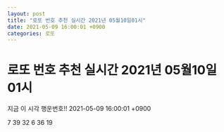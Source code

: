 ```yaml
---
layout: post
title: "로또 번호 추천 실시간 2021년 05월10일01시"
date: 2021-05-09 16:00:01 +0900
categories: 로또
---
```


# 로또 번호 추천 실시간 2021년 05월10일01시

지금 이 시각 행운번호!! 2021-05-09 16:00:01 +0900

 7  39  32  6  36  19 

